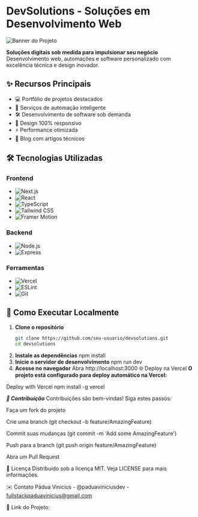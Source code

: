 # DevSolutions - Soluções em Desenvolvimento Web

![Banner do Projeto](public/banner.png) <!-- Adicione um banner atraente -->

**Soluções digitais sob medida para impulsionar seu negócio**  
Desenvolvimento web, automações e software personalizado com excelência técnica e design inovador.

## ✨ Recursos Principais

- 💻 Portfólio de projetos destacados
- 🤖 Serviços de automação inteligente
- 🛠️ Desenvolvimento de software sob demanda
- 📱 Design 100% responsivo
- ⚡ Performance otimizada
- 📝 Blog com artigos técnicos

## 🛠️ Tecnologias Utilizadas

### Frontend
- ![Next.js](https://img.shields.io/badge/Next.js-13.2.4-black?logo=next.js)
- ![React](https://img.shields.io/badge/React-18.2.0-blue?logo=react)
- ![TypeScript](https://img.shields.io/badge/TypeScript-5.0.4-blue?logo=typescript)
- ![Tailwind CSS](https://img.shields.io/badge/Tailwind_CSS-3.3.3-06B6D4?logo=tailwind-css)
- ![Framer Motion](https://img.shields.io/badge/Framer_Motion-10.16.4-0055FF)

### Backend
- ![Node.js](https://img.shields.io/badge/Node.js-18.16.0-green?logo=node.js)
- ![Express](https://img.shields.io/badge/Express-4.18.2-gray?logo=express)

### Ferramentas
- ![Vercel](https://img.shields.io/badge/Vercel-Deploy-black?logo=vercel)
- ![ESLint](https://img.shields.io/badge/ESLint-8.45.0-4B32C3?logo=eslint)
- ![Git](https://img.shields.io/badge/Git-2.40.1-orange?logo=git)

## 🚀 Como Executar Localmente

1. **Clone o repositório**
   ```bash
   git clone https://github.com/seu-usuario/devsolutions.git
   cd devsolutions
2. **Instale as dependências**
   npm install
3. **Inicie o servidor de desenvolvimento**
   npm run dev
4. **Acesse no navegador**
   Abra http://localhost:3000
🌐 Deploy na Vercel
**O projeto está configurado para deploy automático na Vercel:**

Deploy with Vercel
npm install -g vercel


***🤝 Contribuição***
Contribuições são bem-vindas! Siga estes passos:

Faça um fork do projeto

Crie uma branch (git checkout -b feature/AmazingFeature)

Commit suas mudanças (git commit -m 'Add some AmazingFeature')

Push para a branch (git push origin feature/AmazingFeature)

Abra um Pull Request

📄 Licença
Distribuído sob a licença MIT. Veja LICENSE para mais informações.

✉️ Contato
Pádua Vinicius - @paduaviniciusdev - fullstackpaduavinicius@gmail.com

🔗 Link do Projeto: 
